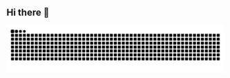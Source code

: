 ## Hi there 👋

<picture>
  <source media="(prefers-color-scheme: dark)" srcset="https://raw.githubusercontent.com/Geekertao/Geekertao/output/github-contribution-grid-snake-Dark.svg">
  <source media="(prefers-color-scheme: light)" srcset="https://raw.githubusercontent.com/Geekertao/Geekertao/output/github-contribution-grid-snake.svg">
  <img alt="github contribution grid snake animation" src="https://raw.githubusercontent.com/Geekertao/Geekertao/output/github-contribution-grid-snake-Light.svg">
</picture>
